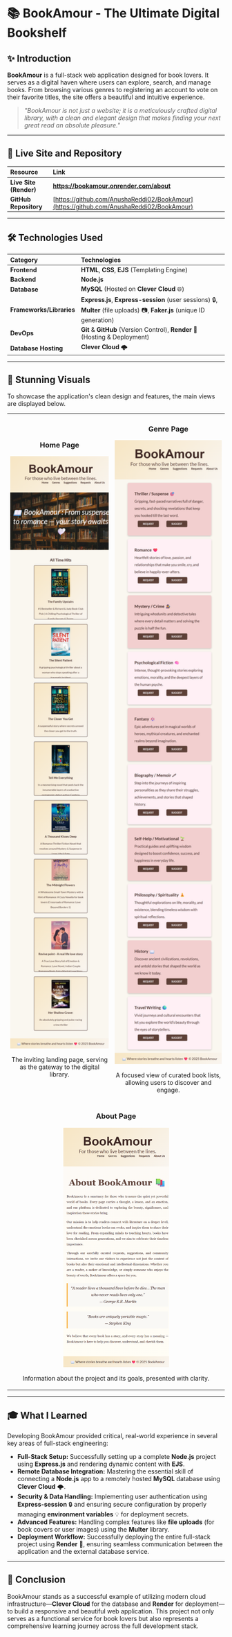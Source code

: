 # 📚 BookAmour - The Ultimate Digital Bookshelf

## ✨ Introduction

**BookAmour** is a full-stack web application designed for book lovers. It serves as a digital haven where users can explore, search, and manage books. From browsing various genres to registering an account to vote on their favorite titles, the site offers a beautiful and intuitive experience.

> *"BookAmour is not just a website; it is a meticulously crafted digital library, with a clean and elegant design that makes finding your next great read an absolute pleasure."*

---

## 🔗 Live Site and Repository

| Resource | Link |
| :--- | :--- |
| **Live Site (Render)** | **https://bookamour.onrender.com/about** |
| **GitHub Repository** | [https://github.com/AnushaReddi02/BookAmour](https://github.com/AnushaReddi02/BookAmour) |

---

## 🛠 Technologies Used

| Category | Technologies |
| :--- | :--- |
| **Frontend** | **HTML**, **CSS**, **EJS** (Templating Engine) |
| **Backend** | **Node.js** |
| **Database** | **MySQL** (Hosted on **Clever Cloud** 🌐) |
| **Frameworks/Libraries** | **Express.js**, **Express-session** (user sessions) 🔒, **Multer** (file uploads) 📷, **Faker.js** (unique ID generation) |
| **DevOps** | **Git** & **GitHub** (Version Control), **Render** 🚀 (Hosting & Deployment) |
| **Database Hosting** | **Clever Cloud** 🌩️ |

---

## 📸 Stunning Visuals

To showcase the application's clean design and features, the main views are displayed below.

<table width="100%">
  <tr>
    <td align="center">
      <h3>Home Page</h3>
      <img src="https://github.com/AnushaReddi02/BookAmour/blob/main/home.png" alt="Home Page" width="100%"/>
      <p>The inviting landing page, serving as the gateway to the digital library.</p>
    </td>
    <td align="center">
      <h3>Genre Page</h3>
      <img src="https://github.com/AnushaReddi02/BookAmour/blob/main/genre.png" alt="Genre Page" width="100%"/>
      <p>A focused view of curated book lists, allowing users to discover and engage.</p>
    </td>
  </tr>
  <tr>
    <td colspan="2" align="center">
      <h3>About Page</h3>
      <img src="https://github.com/AnushaReddi02/BookAmour/blob/main/about.png" alt="About Page" width="50%"/>
      <p>Information about the project and its goals, presented with clarity.</p>
    </td>
  </tr>
</table>

---

## 🎓 What I Learned

Developing BookAmour provided critical, real-world experience in several key areas of full-stack engineering:

* **Full-Stack Setup:** Successfully setting up a complete **Node.js** project using **Express.js** and rendering dynamic content with **EJS**.
* **Remote Database Integration:** Mastering the essential skill of connecting a **Node.js** app to a remotely hosted **MySQL** database using **Clever Cloud** 🌩️.
* **Security & Data Handling:** Implementing user authentication using **Express-session** 🔒 and ensuring secure configuration by properly managing **environment variables** 💡 for deployment secrets.
* **Advanced Features:** Handling complex features like **file uploads** (for book covers or user images) using the **Multer** library.
* **Deployment Workflow:** Successfully deploying the entire full-stack project using **Render** 🚀, ensuring seamless communication between the application and the external database service.

---

## 🌟 Conclusion

BookAmour stands as a successful example of utilizing modern cloud infrastructure—**Clever Cloud** for the database and **Render** for deployment—to build a responsive and beautiful web application. This project not only serves as a functional service for book lovers but also represents a comprehensive learning journey across the full development stack.
